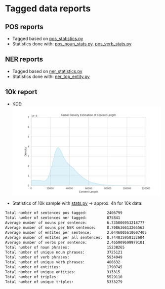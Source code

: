 # Tagged data reports

## POS reports
- Tagged based on [pos_statistics.py](./pos_statistics.py)
- Statistics done with: [pos_noun_stats.py](./pos_noun_stats.py), [pos_verb_stats.py](./pos_verb_stats.py)




## NER reports
- Tagged based on [ner_statistics.py](./ner_statistics.py)
- Statistics done with: [ner_top_entity.py](./ner_top_entity.py)

## 10k report

- KDE:
![](./IMAGES/full10ksample_KDE.png)

- Statistics of 10k sample with [stats.py](./stats.py) -> approx. 4h for 10k data:
``` shell
Total number of sentences pos tagged:         2406799
Total number of sentences ner tagged:         875841
Average number of nouns per sentence:         6.735006953218777
Average number of nouns per NER sentence:     8.708636613266563
Average number of entites per sentence:       2.0446005610607405
Average number of entites per all sentences:  0.744035958133604
Average number of verbs per sentence:         2.465909699979101
Total number of noun phrases:                 15238265
Total number of unique noun phrases:          3725121
Total number of verb phrases:                 5934949
Total number of unique verb phrases:          486632
Total number of entities:                     1790745
Total number of unique entities:              313315
Total number of triples:                      5529110
Total number of unique triples:               5333279
```

